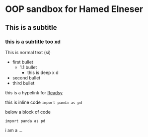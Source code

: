# OOP sandbox for Hamed Elneser

## This is a subtitle

### this is a subtitle too xd

This is normal text (si)

- first bullet
    - 1.1 bullet
        - this is deep x d   
- second bullet
- third bullet

this is a hypelink for [Readsy](http://www.readsy.co)

this is inline code `import panda as pd`


below a block of code
```
import panda as pd
```

i am a ...